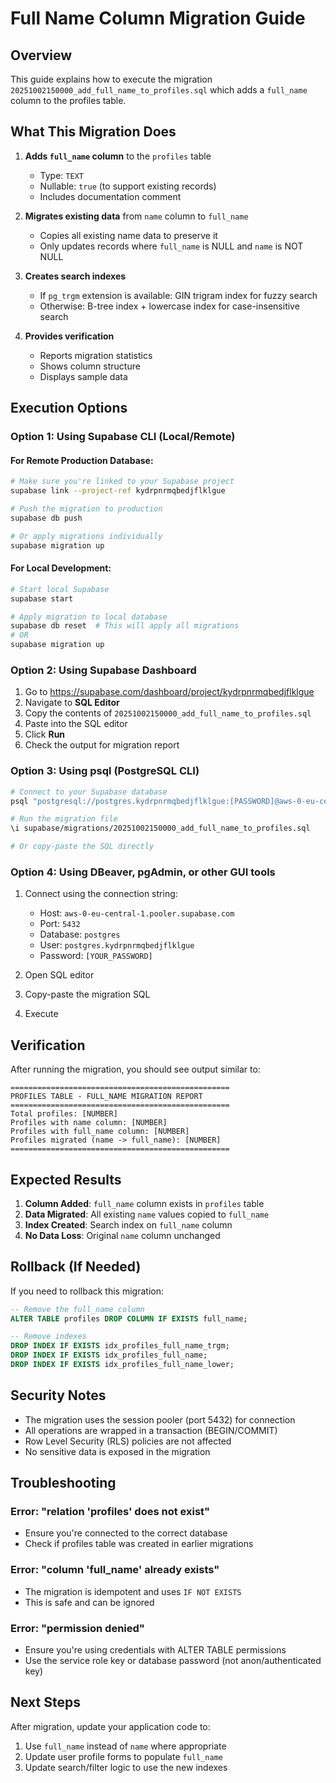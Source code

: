 # Full Name Column Migration Guide

## Overview
This guide explains how to execute the migration `20251002150000_add_full_name_to_profiles.sql` which adds a `full_name` column to the profiles table.

## What This Migration Does

1. **Adds `full_name` column** to the `profiles` table
   - Type: `TEXT`
   - Nullable: `true` (to support existing records)
   - Includes documentation comment

2. **Migrates existing data** from `name` column to `full_name`
   - Copies all existing name data to preserve it
   - Only updates records where `full_name` is NULL and `name` is NOT NULL

3. **Creates search indexes**
   - If `pg_trgm` extension is available: GIN trigram index for fuzzy search
   - Otherwise: B-tree index + lowercase index for case-insensitive search

4. **Provides verification**
   - Reports migration statistics
   - Shows column structure
   - Displays sample data

## Execution Options

### Option 1: Using Supabase CLI (Local/Remote)

#### For Remote Production Database:

```bash
# Make sure you're linked to your Supabase project
supabase link --project-ref kydrpnrmqbedjflklgue

# Push the migration to production
supabase db push

# Or apply migrations individually
supabase migration up
```

#### For Local Development:

```bash
# Start local Supabase
supabase start

# Apply migration to local database
supabase db reset  # This will apply all migrations
# OR
supabase migration up
```

### Option 2: Using Supabase Dashboard

1. Go to https://supabase.com/dashboard/project/kydrpnrmqbedjflklgue
2. Navigate to **SQL Editor**
3. Copy the contents of `20251002150000_add_full_name_to_profiles.sql`
4. Paste into the SQL editor
5. Click **Run**
6. Check the output for migration report

### Option 3: Using psql (PostgreSQL CLI)

```bash
# Connect to your Supabase database
psql "postgresql://postgres.kydrpnrmqbedjflklgue:[PASSWORD]@aws-0-eu-central-1.pooler.supabase.com:5432/postgres"

# Run the migration file
\i supabase/migrations/20251002150000_add_full_name_to_profiles.sql

# Or copy-paste the SQL directly
```

### Option 4: Using DBeaver, pgAdmin, or other GUI tools

1. Connect using the connection string:
   - Host: `aws-0-eu-central-1.pooler.supabase.com`
   - Port: `5432`
   - Database: `postgres`
   - User: `postgres.kydrpnrmqbedjflklgue`
   - Password: `[YOUR_PASSWORD]`

2. Open SQL editor
3. Copy-paste the migration SQL
4. Execute

## Verification

After running the migration, you should see output similar to:

```
=================================================
PROFILES TABLE - FULL_NAME MIGRATION REPORT
=================================================
Total profiles: [NUMBER]
Profiles with name column: [NUMBER]
Profiles with full_name column: [NUMBER]
Profiles migrated (name -> full_name): [NUMBER]
=================================================
```

## Expected Results

1. **Column Added**: `full_name` column exists in `profiles` table
2. **Data Migrated**: All existing `name` values copied to `full_name`
3. **Index Created**: Search index on `full_name` column
4. **No Data Loss**: Original `name` column unchanged

## Rollback (If Needed)

If you need to rollback this migration:

```sql
-- Remove the full_name column
ALTER TABLE profiles DROP COLUMN IF EXISTS full_name;

-- Remove indexes
DROP INDEX IF EXISTS idx_profiles_full_name_trgm;
DROP INDEX IF EXISTS idx_profiles_full_name;
DROP INDEX IF EXISTS idx_profiles_full_name_lower;
```

## Security Notes

- The migration uses the session pooler (port 5432) for connection
- All operations are wrapped in a transaction (BEGIN/COMMIT)
- Row Level Security (RLS) policies are not affected
- No sensitive data is exposed in the migration

## Troubleshooting

### Error: "relation 'profiles' does not exist"
- Ensure you're connected to the correct database
- Check if profiles table was created in earlier migrations

### Error: "column 'full_name' already exists"
- The migration is idempotent and uses `IF NOT EXISTS`
- This is safe and can be ignored

### Error: "permission denied"
- Ensure you're using credentials with ALTER TABLE permissions
- Use the service role key or database password (not anon/authenticated key)

## Next Steps

After migration, update your application code to:
1. Use `full_name` instead of `name` where appropriate
2. Update user profile forms to populate `full_name`
3. Update search/filter logic to use the new indexes

